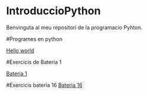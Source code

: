 # IntroduccioPython

Benvinguta al meu repositori de la programacio Pyhton.


#Programes en python

[Hello world](Helloworld.py)


#Exercicis de Bateria 1

[Bateria 1](bateria1.py)

#Exercicis  bateria 16
[Bateria 16](bateria16.py)
